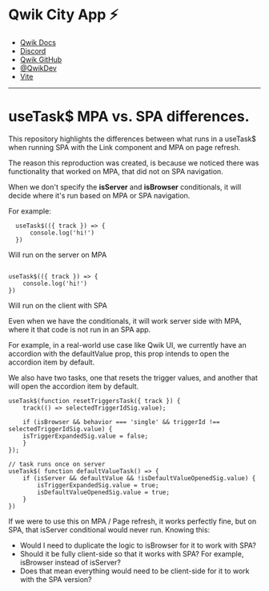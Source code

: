 # Qwik City App ⚡️

- [Qwik Docs](https://qwik.builder.io/)
- [Discord](https://qwik.builder.io/chat)
- [Qwik GitHub](https://github.com/BuilderIO/qwik)
- [@QwikDev](https://twitter.com/QwikDev)
- [Vite](https://vitejs.dev/)

---

# useTask$ MPA vs. SPA differences.

This repository highlights the differences between what runs in a useTask$ when running SPA with the Link component and MPA on page refresh.

The reason this reproduction was created, is because we noticed there was functionality that worked on MPA, that did not on SPA navigation. 

When we don't specify the **isServer** and **isBrowser** conditionals, it will decide where it's run based on MPA or SPA navigation.

For example:

```tsx
  useTask$(({ track }) => {
      console.log('hi!')
  })
```

Will run on the server on MPA

```tsx

useTask$(({ track }) => {
    console.log('hi!')
})
```

Will run on the client with SPA

Even when we have the conditionals, it will work server side with MPA, where it that code is not run in an SPA app.

For example, in a real-world use case like Qwik UI, we currently have an accordion with the defaultValue prop, this prop intends to open the accordion item by default.

We also have two tasks, one that resets the trigger values, and another that will open the accordion item by default.

```tsx
useTask$(function resetTriggersTask({ track }) {
    track(() => selectedTriggerIdSig.value);

    if (isBrowser && behavior === 'single' && triggerId !== selectedTriggerIdSig.value) {
    isTriggerExpandedSig.value = false;
    }
});

// task runs once on server
useTask$( function defaultValueTask() => {
    if (isServer && defaultValue && !isDefaultValueOpenedSig.value) {
        isTriggerExpandedSig.value = true;
        isDefaultValueOpenedSig.value = true;
    }
})
```

If we were to use this on MPA / Page refresh, it works perfectly fine, but on SPA, that isServer conditional would never run. Knowing this:

- Would I need to duplicate the logic to isBrowser for it to work with SPA?
- Should it be fully client-side so that it works with SPA? For example, isBrowser instead of isServer?
- Does that mean everything would need to be client-side for it to work with the SPA version?


